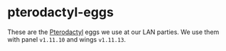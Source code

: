 # pterodactyl-eggs

These are the [Pterodactyl](https://pterodactyl.io) eggs we use at our LAN parties. We use them with panel `v1.11.10` and wings `v1.11.13`.
